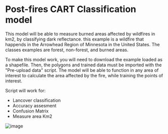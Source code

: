 # Post-fires CART Classification model

This model will be able to measure burned areas affected by wildfires in km2, by classifying dark reflectance. this example is a wildfire that happends in the Arrowhead Region of Minnesota in the United States. The classes examples are forest, non-forest, and burned areas.

To make this model work, you will need to download the example loaded as a shapefile. Then, the polygons and trained data must be imported with the "Pre-upload data" script. The model will be able to function in any area of interest to calculate the area affected by the fire, while training the points of interest.

Script will work for:
  - Lancover classification
  - Accuracy assesment
  - Confusion Matrix 
  - Measure area Km2



![image](https://user-images.githubusercontent.com/90733943/161648940-54809676-8e65-48bf-b4a8-d9dabd1f3791.png)
